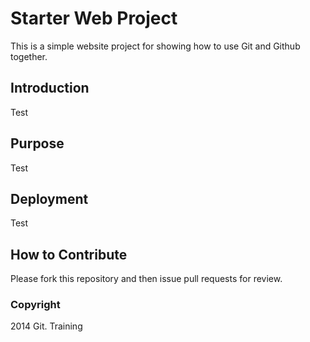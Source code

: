 # Starter Web Project

This is a simple website project for showing how to use Git and Github together.

## Introduction

Test

## Purpose

Test

## Deployment

Test

## How to Contribute

Please fork this repository and then issue pull requests for review.

### Copyright 

2014 Git. Training